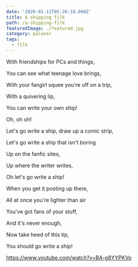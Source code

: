 ```yaml
---
date: '2020-01-11T05:26:18.000Z'
title: A shipping filk
path: /a-shipping-filk
featuredImage: ./featured.jpg
category: palaver
tags:
  - filk
---
```


With friendships for PCs and things,

You can see what teenage love brings,

With your fangirl squee you're off on a trip,

With a quivering lip,

You can write your own ship!

Oh, oh oh!

Let's go write a ship, draw up a comic strip,

Let's go write a ship that isn't boring

Up on the fanfic sites,

Up where the writer writes,

Oh let's go write a ship!

When you get it posting up there,

All at once you're lighter than air

You've got fans of your stuff,

And it's never enough,

Now take heed of this tip,

You should go write a ship!

https://www.youtube.com/watch?v=BA-g8YYPKVo




    